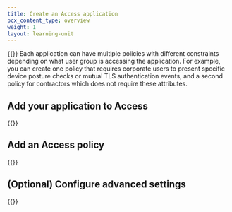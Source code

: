 ```yaml
---
title: Create an Access application
pcx_content_type: overview
weight: 1
layout: learning-unit
---
```


{{<render file="access/_self-hosted-intro.md" productFolder="cloudflare-one">}}
Each application can have multiple policies with different constraints depending on what user group is accessing the application. For example, you can create one policy that requires corporate users to present specific device posture checks or mutual TLS authentication events, and a second policy for contractors which does not require these attributes.

## Add your application to Access

{{<render file="access/_self-hosted-app.md" productFolder="cloudflare-one">}}

## Add an Access policy

{{<render file="access/_self-hosted-policy.md" productFolder="cloudflare-one">}}

## (Optional) Configure advanced settings

{{<render file="access/_self-hosted-settings.md" productFolder="cloudflare-one">}}